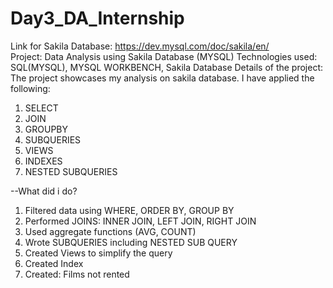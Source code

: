 # Day3_DA_Internship
Link for Sakila Database: https://dev.mysql.com/doc/sakila/en/  
Project: Data Analysis using Sakila Database (MYSQL)
Technologies used: SQL(MYSQL), MYSQL WORKBENCH, Sakila Database
Details of the project: 
The project showcases my analysis on sakila database. I have applied the following:
1. SELECT
2. JOIN
3. GROUPBY
4. SUBQUERIES
5. VIEWS
6. INDEXES
7. NESTED SUBQUERIES



--What did i do?
1. Filtered data using WHERE, ORDER BY, GROUP BY
2. Performed JOINS: INNER JOIN, LEFT JOIN, RIGHT JOIN
3. Used aggregate functions (AVG, COUNT)
4. Wrote SUBQUERIES including NESTED SUB QUERY
5. Created Views to simplify the query
6. Created Index
7. Created: Films not rented
